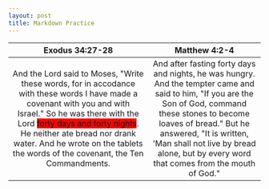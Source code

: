 ```yaml
---
layout: post
title: Markdown Practice
---
```


| Exodus 34:27-28 | Matthew 4:2-4 |
|:---:|:---:|
| And the Lord said to Moses, "Write these words, for in accodance with these words I have made a covenant with you and with Israel." So he was there with the Lord <span style='background-color: red'>forty days and forty nights</span>. He neither ate bread nor drank water. And he wrote on the tablets the words of the covenant, the Ten Commandments. | And after fasting forty days and nights, he was hungry. And the tempter came and said to him, "If you are the Son of God, command these stones to become loaves of bread." But he answered, "It is written, 'Man shall not live by bread alone, but by every word that comes from the mouth of God." |
